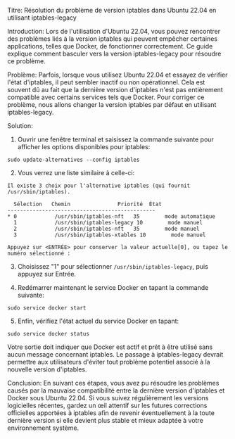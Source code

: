  Titre: Résolution du problème de version iptables dans Ubuntu 22.04 en utilisant iptables-legacy

Introduction:
Lors de l'utilisation d'Ubuntu 22.04, vous pouvez rencontrer des problèmes liés à la version iptables qui peuvent empêcher certaines applications, telles que Docker, de fonctionner correctement. Ce guide explique comment basculer vers la version iptables-legacy pour résoudre ce problème.

Problème:
Parfois, lorsque vous utilisez Ubuntu 22.04 et essayez de vérifier l'état d'iptables, il peut sembler inactif ou non opérationnel. Cela est souvent dû au fait que la dernière version d'iptables n'est pas entièrement compatible avec certains services tels que Docker. Pour corriger ce problème, nous allons changer la version iptables par défaut en utilisant iptables-legacy.

Solution:
1. Ouvrir une fenêtre terminal et saisissez la commande suivante pour afficher les options disponibles pour iptables:

```
sudo update-alternatives --config iptables
```

2. Vous verrez une liste similaire à celle-ci:

```
Il existe 3 choix pour l'alternative iptables (qui fournit /usr/sbin/iptables).

  Sélection   Chemin               Priorité  État
-----------------------------------------------
* 0            /usr/sbin/iptables-nft   35        mode automatique
  1            /usr/sbin/iptables-legacy 10        mode manuel
  2            /usr/sbin/iptables-nft   35        mode manuel
  3            /usr/sbin/iptables-xtables 10        mode manuel

Appuyez sur <ENTRÉE> pour conserver la valeur actuelle[0], ou tapez le numéro sélectionné :
```

3. Choisissez "1" pour sélectionner `/usr/sbin/iptables-legacy`, puis appuyez sur Entrée.

4. Redémarrer maintenant le service Docker en tapant la commande suivante:

```
sudo service docker start
```

5. Enfin, vérifiez l'état actuel du service Docker en tapant:

```
sudo service docker status
```

Votre sortie doit indiquer que Docker est actif et prêt à être utilisé sans aucun message concernant iptables. Le passage à iptables-legacy devrait permettre aux utilisateurs d'éviter tout problème potentiel associé à la nouvelle version d'iptables.

Conclusion:
En suivant ces étapes, vous avez pu résoudre les problèmes causés par la mauvaise compatibilité entre la dernière version d'iptables et Docker sous Ubuntu 22.04. Si vous suivez régulièrement les versions logicielles récentes, gardez un œil attentif sur les futures corrections officielles apportées à iptables afin de revenir éventuellement à la toute dernière version si elle devient plus stable et mieux adaptée à votre environnement système.
